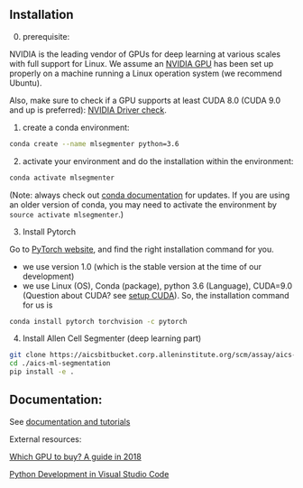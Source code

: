 

## Installation 

0. prerequisite:

NVIDIA is the leading vendor of GPUs for deep learning at various scales with full support for Linux. We assume an [NVIDIA GPU](https://www.nvidia.com/en-us/deep-learning-ai/developer/) has been set up properly on a machine running a Linux operation system (we recommend Ubuntu).  

Also, make sure to check if a GPU supports at least CUDA 8.0 (CUDA 9.0 and up is preferred): [NVIDIA Driver check](https://www.nvidia.com/Download/index.aspx?lang=en-us).


1. create a conda environment: 

```bash
conda create --name mlsegmenter python=3.6
```

2. activate your environment and do the installation within the environment:

```bash 
conda activate mlsegmenter 
```

(Note: always check out [conda documentation](https://docs.conda.io/projects/conda/en/latest/user-guide/tasks/manage-environments.html#activating-an-environment) for updates. If you are using an older version of conda, you may need to activate the environment by `source activate mlsegmenter`.)

3. Install Pytorch

Go to [PyTorch website](https://pytorch.org/get-started/locally/), and find the right installation command for you. 

* we use version 1.0 (which is the stable version at the time of our development)
* we use Linux (OS), Conda (package), python 3.6 (Language), CUDA=9.0 (Question about CUDA? see [setup CUDA](./docs/check_cuda.md)). So, the installation command for us is

```bash
conda install pytorch torchvision -c pytorch
```

4. Install Allen Cell Segmenter (deep learning part)

```bash
git clone https://aicsbitbucket.corp.alleninstitute.org/scm/assay/aics-ml-segmentation.git
cd ./aics-ml-segmentation
pip install -e .
```

## Documentation:

See [documentation and tutorials](./docs/overview.md)


External resources:

[Which GPU to buy? A guide in 2018](https://blog.slavv.com/picking-a-gpu-for-deep-learning-3d4795c273b9)

[Python Development in Visual Studio Code](https://realpython.com/python-development-visual-studio-code/)

